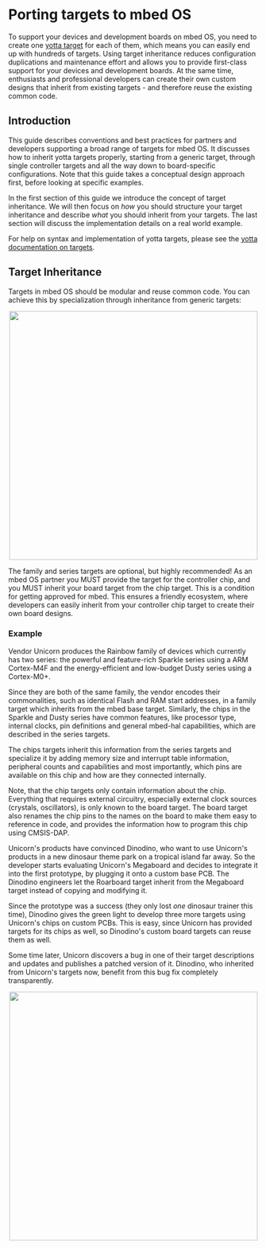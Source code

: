 # Porting targets to mbed OS

To support your devices and development boards on mbed OS, you need to create one [yotta target](http://yottadocs.mbed.com/tutorial/targets.html) for each of them, which means you can easily end up with hundreds of targets.
Using target inheritance reduces configuration duplications and maintenance effort and allows you to provide first-class support for your devices and development boards. At the same time, enthusiasts and professional developers can create their own custom designs that inherit from existing targets - and therefore reuse the existing common code.

## Introduction

This guide describes conventions and best practices for partners and developers supporting a broad range of targets for mbed OS.
It discusses how to inherit yotta targets properly, starting from a generic target, through single controller targets and all the way down to board-specific configurations. Note that this guide takes a conceptual design approach first, before looking at specific examples.

In the first section of this guide we introduce the concept of target inheritance.
We will then focus on *how* you should structure your target inheritance and describe *what* you should inherit from your targets.
The last section will discuss the implementation details on a real world example.

For help on syntax and implementation of yotta targets, please see the [yotta documentation on targets](http://yottadocs.mbed.com/tutorial/targets.html).

## Target Inheritance

Targets in mbed OS should be modular and reuse common code.
You can achieve this by specialization through inheritance from generic targets:

<!--
****************************************************************
*                          .----------.                        *
*                         | Base: mbed |                       *
*                          '----------'                        *
*                               ^                              *
*            .------------------+-------------------.          *
*           | Controller family: stm32, kinetis, nrf |         *
*            '--------------------------------------'          *
*                               ^                              *
*        .----------------------+----------------------.       *
*       | Controller series: stm32f4, kinetis-k6, nrf51 |      *
*        '---------------------------------------------'       *
*                               ^                              *
*    .--------------------------+-------------------------.    *
*   | Controller chip: stm32f429zi, kinetis-k64f, nrf51822 |   *
*    '----------------------------------------------------'    *
*                               ^                              *
*               .---------------+---------------.              *
*              | Board: discovery, frdm, nrf-dk  |             *
*               '-------------------------------'              *
*                               ^                              *
*  .----------------------------+---------------------------.  *
* | Board-to-Board: Small boards soldered on breakout boards | *
*  '--------------------------------------------------------'  *
****************************************************************
-->
<!-- TODO: Figure out how to make this into an SVG instead of a PNG! -->
<center>
    <img src="/Targets/target_inheritance_concept.png" width="500"/>
</center>

The family and series targets are optional, but highly recommended!
As an mbed OS partner you MUST provide the target for the controller chip, and you MUST inherit your board target from the chip target.
This is a condition for getting approved for mbed.
This ensures a friendly ecosystem, where developers can easily inherit from your controller chip target to create their own board designs.

### Example
Vendor Unicorn produces the Rainbow family of devices which currently has two series:
the powerful and feature-rich Sparkle series using a ARM Cortex-M4F and
the energy-efficient and low-budget Dusty series using a Cortex-M0+.

Since they are both of the same family, the vendor encodes their commonalities, such as identical Flash and RAM start addresses, in a family target which inherits from the mbed base target.
Similarly, the chips in the Sparkle and Dusty series have common features, like processor type, internal clocks,
pin definitions and general mbed-hal capabilities, which are described in the series targets.

The chips targets inherit this information from the series targets and specialize it by adding memory size and
interrupt table information, peripheral counts and capabilities and most importantly, which pins are available
on this chip and how are they connected internally.

Note, that the chip targets only contain information about the chip. Everything that requires external circuitry,
especially external clock sources (crystals, oscillators), is only known to the board target.
The board target also renames the chip pins to the names on the board to make them easy to reference in code, and
provides the information how to program this chip using CMSIS-DAP.

Unicorn's products have convinced Dinodino, who want to use Unicorn's products in a new dinosaur theme park
on a tropical island far away.
So the developer starts evaluating Unicorn's Megaboard and decides to integrate it into the first prototype, by
plugging it onto a custom base PCB.
The Dinodino engineers let the Roarboard target inherit from the Megaboard target instead of copying and modifying it.

<!--      Whooshboard ->   \./  (Dinodino Dinobat)
 (Dinodino     __
  Dinosaur)   / _)  <- Roarboard
     _.----._/ /
=|==/         /=|===|===|===|===|  <- Forceboard (Dinodino Dinofield)
 __/ (  | (  |
/__.-'|_|--|_|         .  <- Squeakboard (Dinodino Dinomouse)
-->

Since the prototype was a success (they only lost _one_ dinosaur trainer this time), Dinodino gives the green light
to develop three more targets using Unicorn's chips on custom PCBs.
This is easy, since Unicorn has provided targets for its chips as well, so Dinodino's custom board targets can reuse
them as well.

Some time later, Unicorn discovers a bug in one of their target descriptions and updates and publishes a patched
version of it.
Dinodino, who inherited from Unicorn's targets now, benefit from this bug fix completely transparently.

<!--
****************************************************************
*                             .----.                           *
*                            | mbed |                          *
*                             '----'                           *
*                               ^                              *
*                       .-------+-------.                      *
*                      | Rainbow  Family |                     *
*                       '---------------'                      *
*   Vendor: Unicorn             ^                              *
*           .-------------------+------------------.           *
*  .-------+------.                          .------+-------.  *
* | Sparkle Series |                        |  Dusty Series  | *
*  '--------------'                          '--------------'  *
*        ^                                             ^       *
*        +------------.                   .------------+       *
*  .-----+----.   .----+----.       .----+----.   .----+----.  *
* | Sp128 Chip | | Sp64 Chip |     | Du32 Chip | | Du16 Chip | *
*  '----------'   '---------'       '---------'   '---------'  *
*        ^             ^               ^               ^       *
*        |             +------.        |       .-------+       *
*  .-----+----.   .----+----.  |       |      |  .-----+----.  *
* | Megaboard  | | Evalboard | |       |      | | Basicboard | *
*  '----------'   '---------'  |       |      |  '----------'  *
*  -   - ^ -    -   -   -    - | -   - | -  - | -   -   -   -  *
*        | Developer: Dinodino |       |      |                *
*        |              .-----'        |       '-----.         *
*  .-----+---.   .-----+----.   .------+----.   .-----+-----.  *
* | Roarboard | | Forceboard | | Whooshboard | | Squeakboard | *
*  '---------'   '----------'   '-----------'   '-----------'  *
****************************************************************
-->
<!-- TODO: Figure out how to make this into an SVG instead of a PNG! -->
<center>
    <img src="/Targets/target_inheritance_example.png" width="500"/>
</center>
